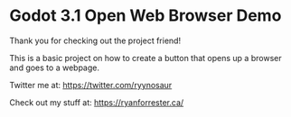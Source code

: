 # Godot 3.1 Open Web Browser Demo

Thank you for checking out the project friend!

This is a basic project on how to create a button that opens up a browser and goes to a webpage.

Twitter me at: https://twitter.com/ryynosaur

Check out my stuff at: https://ryanforrester.ca/
